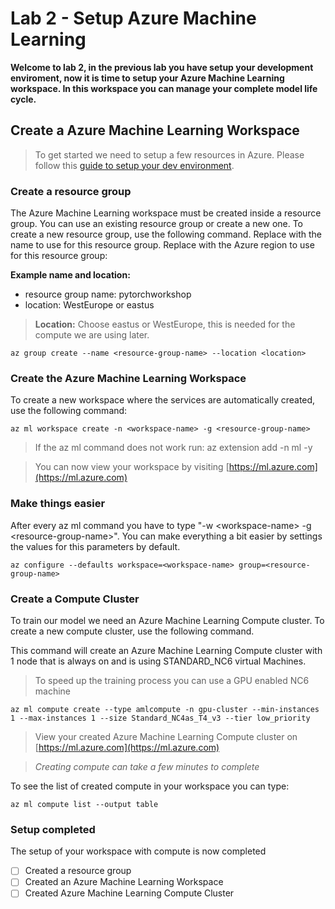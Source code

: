 # Lab 2 - Setup Azure Machine Learning

**Welcome to lab 2, in the previous lab you have setup your development enviroment, now it is time to setup your Azure Machine Learning workspace. In this workspace you can manage your complete model life cycle.**

## Create a Azure Machine Learning Workspace

>To get started we need to setup a few resources in Azure. Please follow this [guide to setup your dev environment](../setup/dev-environment.md).

### Create a resource group

The Azure Machine Learning workspace must be created inside a resource group. You can use an existing resource group or create a new one. To create a new resource group, use the following command. Replace  with the name to use for this resource group. Replace with the Azure region to use for this resource group:

**Example name and location:**&#x20;

* resource group name: pytorchworkshop
* location: WestEurope or eastus

>**Location:** Choose eastus or WestEurope, this is needed for the compute we are using later.

```
az group create --name <resource-group-name> --location <location>
```

### Create the Azure Machine Learning Workspace

To create a new workspace where the services are automatically created, use the following command:

```
az ml workspace create -n <workspace-name> -g <resource-group-name>
```

>If the az ml command does not work run: az extension add -n ml -y

>You can now view your workspace by visiting [https://ml.azure.com](https://ml.azure.com)

### Make things easier

After every az ml command you have to type "-w \<workspace-name> -g \<resource-group-name>". You can make everything a bit easier by settings the values for this parameters by default.

```
az configure --defaults workspace=<workspace-name> group=<resource-group-name>
```

### Create a Compute Cluster

To train our model we need an Azure Machine Learning Compute cluster. To create a new compute cluster, use the following command.

This command will create an Azure Machine Learning Compute cluster with 1 node that is always on and is using STANDARD\_NC6 virtual Machines.

>To speed up the training process you can use a GPU enabled NC6 machine

```
az ml compute create --type amlcompute -n gpu-cluster --min-instances 1 --max-instances 1 --size Standard_NC4as_T4_v3 --tier low_priority
```

> View your created Azure Machine Learning Compute cluster on [https://ml.azure.com](https://ml.azure.com)

> _Creating compute can take a few minutes to complete_

To see the list of created compute in your workspace you can type:

```
az ml compute list --output table
```

### Setup completed

The setup of your workspace with compute is now completed

* [ ] Created a resource group
* [ ] Created an Azure Machine Learning Workspace
* [ ] Created Azure Machine Learning Compute Cluster&#x20;
